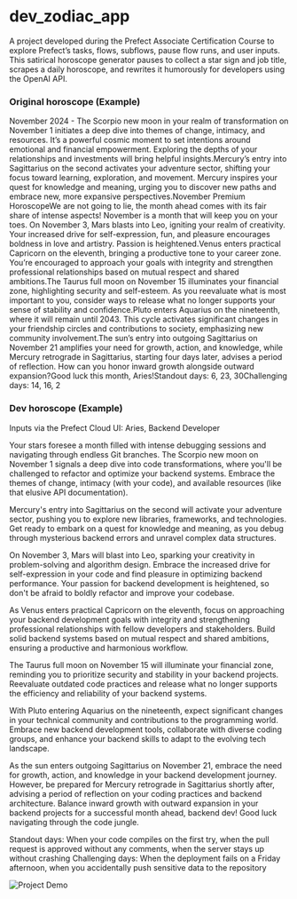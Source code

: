 # dev_zodiac_app
A project developed during the Prefect Associate Certification Course to explore Prefect’s tasks, flows, subflows, pause flow runs, and user inputs. This satirical horoscope generator pauses to collect a star sign and job title, scrapes a daily horoscope, and rewrites it humorously for developers using the OpenAI API.


### Original horoscope (Example)
November 2024 - The Scorpio new moon in your realm of transformation on November 1 initiates a deep dive into themes of change, intimacy, and resources. It’s a powerful cosmic moment to set intentions around emotional and financial empowerment. Exploring the depths of your relationships and investments will bring helpful insights.Mercury’s entry into Sagittarius on the second activates your adventure sector, shifting your focus toward learning, exploration, and movement. Mercury inspires your quest for knowledge and meaning, urging you to discover new paths and embrace new, more expansive perspectives.November Premium HoroscopeWe are not going to lie, the month ahead comes with its fair share of intense aspects! November is a month that will keep you on your toes. On November 3, Mars blasts into Leo, igniting your realm of creativity. Your increased drive for self-expression, fun, and pleasure encourages boldness in love and artistry. Passion is heightened.Venus enters practical Capricorn on the eleventh, bringing a productive tone to your career zone. You’re encouraged to approach your goals with integrity and strengthen professional relationships based on mutual respect and shared ambitions.The Taurus full moon on November 15 illuminates your financial zone, highlighting security and self-esteem. As you reevaluate what is most important to you, consider ways to release what no longer supports your sense of stability and confidence.Pluto enters Aquarius on the nineteenth, where it will remain until 2043. This cycle activates significant changes in your friendship circles and contributions to society, emphasizing new community involvement.The sun’s entry into outgoing Sagittarius on November 21 amplifies your need for growth, action, and knowledge, while Mercury retrograde in Sagittarius, starting four days later, advises a period of reflection. How can you honor inward growth alongside outward expansion?Good luck this month, Aries!Standout days: 6, 23, 30Challenging days: 14, 16, 2

### Dev horoscope (Example)
Inputs via the Prefect Cloud UI: Aries, Backend Developer

Your stars foresee a month filled with intense debugging sessions and navigating through endless Git branches. The Scorpio new moon on November 1 signals a deep dive into code transformations, where you'll be challenged to refactor and optimize your backend systems. Embrace the themes of change, intimacy (with your code), and available resources (like that elusive API documentation).

Mercury's entry into Sagittarius on the second will activate your adventure sector, pushing you to explore new libraries, frameworks, and technologies. Get ready to embark on a quest for knowledge and meaning, as you debug through mysterious backend errors and unravel complex data structures.

On November 3, Mars will blast into Leo, sparking your creativity in problem-solving and algorithm design. Embrace the increased drive for self-expression in your code and find pleasure in optimizing backend performance. Your passion for backend development is heightened, so don't be afraid to boldly refactor and improve your codebase.

As Venus enters practical Capricorn on the eleventh, focus on approaching your backend development goals with integrity and strengthening professional relationships with fellow developers and stakeholders. Build solid backend systems based on mutual respect and shared ambitions, ensuring a productive and harmonious workflow.

The Taurus full moon on November 15 will illuminate your financial zone, reminding you to prioritize security and stability in your backend projects. Reevaluate outdated code practices and release what no longer supports the efficiency and reliability of your backend systems.

With Pluto entering Aquarius on the nineteenth, expect significant changes in your technical community and contributions to the programming world. Embrace new backend development tools, collaborate with diverse coding groups, and enhance your backend skills to adapt to the evolving tech landscape.

As the sun enters outgoing Sagittarius on November 21, embrace the need for growth, action, and knowledge in your backend development journey. However, be prepared for Mercury retrograde in Sagittarius shortly after, advising a period of reflection on your coding practices and backend architecture. Balance inward growth with outward expansion in your backend projects for a successful month ahead, backend dev! Good luck navigating through the code jungle.

Standout days: When your code compiles on the first try, when the pull request is approved without any comments, when the server stays up without crashing
Challenging days: When the deployment fails on a Friday afternoon, when you accidentally push sensitive data to the repository

![Project Demo](images/pf_userinput.png)

